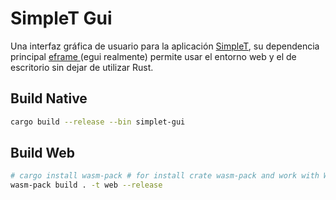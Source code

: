 # SimpleT Gui

Una interfaz gráfica de usuario para la aplicación [SimpleT](https://github.com/ismaelxyz/simplet/),
su dependencia principal [eframe ](https://github.com/emilk/egui) (egui realmente) permite usar el entorno web y el de escritorio sin dejar de utilizar Rust.

## Build Native
```sh
cargo build --release --bin simplet-gui
```

## Build Web

```sh
# cargo install wasm-pack # for install crate wasm-pack and work with WASM
wasm-pack build . -t web --release
```

